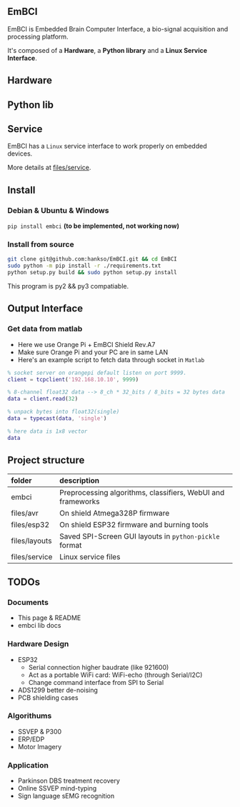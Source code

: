 ## EmBCI
EmBCI is Embedded Brain Computer Interface, a bio-signal acquisition and processing platform.

It's composed of a **Hardware**, a **Python library** and a **Linux Service Interface**.

## Hardware

## Python lib

## Service
EmBCI has a `Linux` service interface to work properly on embedded devices.

More details at [files/service](files/service).


## Install
### Debian & Ubuntu & Windows
`pip install embci` **(to be implemented, not working now)**

### Install from source
```bash
git clone git@github.com:hankso/EmBCI.git && cd EmBCI
sudo python -m pip install -r ./requirements.txt
python setup.py build && sudo python setup.py install
```

This program is py2 && py3 compatiable.

## Output Interface
### Get data from matlab
- Here we use Orange Pi + EmBCI Shield Rev.A7
- Make sure Orange Pi and your PC are in same LAN
- Here's an example script to fetch data through socket in `Matlab`

```Matlab
% socket server on orangepi default listen on port 9999.
client = tcpclient('192.168.10.10', 9999)

% 8-channel float32 data --> 8_ch * 32_bits / 8_bits = 32 bytes data
data = client.read(32)

% unpack bytes into float32(single)
data = typecast(data, 'single')

% here data is 1x8 vector
data
```

## Project structure
|    folder     |    description    |
| :------------ | :---------------- |
|    embci      | Preprocessing algorithms, classifiers, WebUI and frameworks |
|   files/avr   | On shield Atmega328P firmware |
|  files/esp32  | On shield ESP32 firmware and burning tools |
| files/layouts | Saved SPI-Screen GUI layouts in `python-pickle` format |
| files/service | Linux service files |


## TODOs
### Documents
- This page & README
- embci lib docs

### Hardware Design
- ESP32
    - Serial connection higher baudrate (like 921600)
    - Act as a portable WiFi card: WiFi-echo (through Serial/I2C)
    - Change command interface from SPI to Serial
- ADS1299 better de-noising
- PCB shielding cases

### Algorithums
- SSVEP & P300
- ERP/EDP
- Motor Imagery

### Application
- Parkinson DBS treatment recovery
- Online SSVEP mind-typing
- Sign language sEMG recognition

